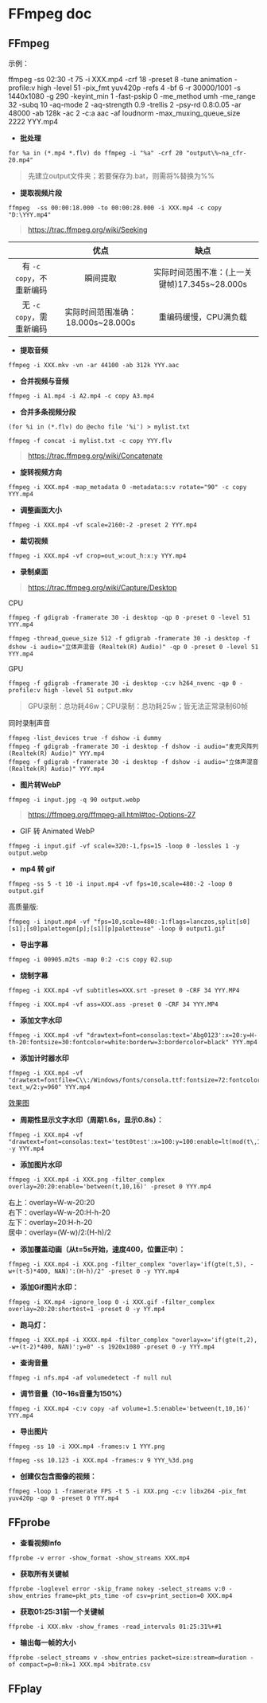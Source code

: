 # FFmpeg doc


## FFmpeg

示例：

ffmpeg -ss 02:30 -t 75 -i XXX.mp4 -crf 18 -preset 8 -tune animation -profile:v high -level 51 -pix_fmt yuv420p -refs 4 -bf 6 -r 30000/1001 -s 1440x1080 -g 290 -keyint_min 1 -fast-pskip 0 -me_method umh -me_range 32 -subq 10 -aq-mode 2 -aq-strength 0.9 -trellis 2 -psy-rd 0.8:0.05 -ar 48000 -ab 128k -ac 2 -c:a aac -af loudnorm -max_muxing_queue_size 2222 YYY.mp4


- **批处理**

```
for %a in (*.mp4 *.flv) do ffmpeg -i "%a" -crf 20 "output\%~na_cfr-20.mp4"
```

> 先建立output文件夹；若要保存为.bat，则需将%替换为%% 

* **提取视频片段**

```
ffmpeg  -ss 00:00:18.000 -to 00:00:28.000 -i XXX.mp4 -c copy "D:\YYY.mp4"
```

> https://trac.ffmpeg.org/wiki/Seeking     

|                          |               优点                |                     缺点                      |
| :----------------------: | :-------------------------------: | :-------------------------------------------: |
| 有 `-c copy`，不重新编码 |             瞬间提取              | 实际时间范围不准：(上一关键帧)17.345s~28.000s |
| 无 `-c copy`，需重新编码 | 实际时间范围准确：18.000s~28.000s |             重编码缓慢，CPU满负载             |

- **提取音频**

```
ffmpeg -i XXX.mkv -vn -ar 44100 -ab 312k YYY.aac
```

- **合并视频与音频**

```
ffmpeg -i A1.mp4 -i A2.mp4 -c copy A3.mp4
```

- **合并多条视频分段**

```
(for %i in (*.flv) do @echo file '%i') > mylist.txt

ffmpeg -f concat -i mylist.txt -c copy YYY.flv
```

> <https://trac.ffmpeg.org/wiki/Concatenate>  

- **旋转视频方向**

```
ffmpeg -i XXX.mp4 -map_metadata 0 -metadata:s:v rotate="90" -c copy YYY.mp4
```

- **调整画面大小**

```
ffmpeg -i XXX.mp4 -vf scale=2160:-2 -preset 2 YYY.mp4
```

- **裁切视频**

```
ffmpeg -i XXX.mp4 -vf crop=out_w:out_h:x:y YYY.mp4
```

- **录制桌面**

> https://trac.ffmpeg.org/wiki/Capture/Desktop  

CPU

```
ffmpeg -f gdigrab -framerate 30 -i desktop -qp 0 -preset 0 -level 51 YYY.mp4
```

```
ffmpeg -thread_queue_size 512 -f gdigrab -framerate 30 -i desktop -f dshow -i audio="立体声混音 (Realtek(R) Audio)" -qp 0 -preset 0 -level 51 YYY.mp4
```

GPU

```
ffmpeg -f gdigrab -framerate 30 -i desktop -c:v h264_nvenc -qp 0 -profile:v high -level 51 output.mkv
```

> GPU录制：总功耗46w；CPU录制：总功耗25w；皆无法正常录制60帧

同时录制声音

```
ffmpeg -list_devices true -f dshow -i dummy     
ffmpeg -f gdigrab -framerate 30 -i desktop -f dshow -i audio="麦克风阵列 (Realtek(R) Audio)" YYY.mp4  
ffmpeg -f gdigrab -framerate 30 -i desktop -f dshow -i audio="立体声混音 (Realtek(R) Audio)" YYY.mp4
```    

- **图片转WebP**

```
ffmpeg -i input.jpg -q 90 output.webp
```

> https://ffmpeg.org/ffmpeg-all.html#toc-Options-27   

- GIF 转 Animated WebP

```
ffmpeg -i input.gif -vf scale=320:-1,fps=15 -loop 0 -lossles 1 -y output.webp
```

- **mp4 转 gif**

```
ffmpeg -ss 5 -t 10 -i input.mp4 -vf fps=10,scale=480:-2 -loop 0 output.gif
```

高质量版:         
```
ffmpeg -i input.mp4 -vf "fps=10,scale=480:-1:flags=lanczos,split[s0][s1];[s0]palettegen[p];[s1][p]paletteuse" -loop 0 output1.gif
```

- **导出字幕**

```
ffmpeg -i 00905.m2ts -map 0:2 -c:s copy 02.sup
```

- **烧制字幕**

```
ffmpeg -i XXX.mp4 -vf subtitles=XXX.srt -preset 0 -CRF 34 YYY.MP4

ffmpeg -i XXX.mp4 -vf ass=XXX.ass -preset 0 -CRF 34 YYY.MP4
```

- **添加文字水印**

```
ffmpeg -i XXX.mp4 -vf "drawtext=font=consolas:text='Abg0123':x=20:y=H-th-20:fontsize=30:fontcolor=white:borderw=3:bordercolor=black" YYY.mp4
```

- **添加计时器水印**

```
ffmpeg -i XXX.mp4 -vf "drawtext=fontfile=C\\:/Windows/fonts/consola.ttf:fontsize=72:fontcolor='white':timecode='00\:00\:00\:00':rate=30:text='TCR\:':boxcolor=0x000000AA:box=1:x=860-text_w/2:y=960" YYY.mp4
```

[效果图](https://i.loli.net/2019/10/02/B8NfrWOpSjwFVc2.png)

- **周期性显示文字水印（周期1.6s，显示0.8s）：**
```
ffmpeg -i XXX.mp4 -vf "drawtext=font=consolas:text='test0test':x=100:y=100:enable=lt(mod(t\,1.6)\,0.8):fontsize=30:fontcolor=blue" -y YYY.mp4
```

- **添加图片水印**

```
ffmpeg -i XXX.mp4 -i XXX.png -filter_complex overlay=20:20:enable='between(t,10,16)' -preset 0 YYY.mp4
```

右上：overlay=W-w-20:20  
右下：overlay=W-w-20:H-h-20  
左下：overlay=20:H-h-20  
居中：overlay=(W-w)/2:(H-h)/2  

- **添加覆盖动画（从t=5s开始，速度400，位置正中）：**

```
ffmpeg -i XXX.mp4 -i XXX.png -filter_complex "overlay='if(gte(t,5), -w+(t-5)*400, NAN)':(H-h)/2" -preset 0 -y YYY.mp4
```

- **添加Gif图片水印：**
```
ffmpeg -i XX.mp4 -ignore_loop 0 -i XXX.gif -filter_complex overlay=20:20:shortest=1 -preset 0 -y YY.mp4
```

- **跑马灯：**
```
ffmpeg -i XXX.mp4 -i XXXX.mp4 -filter_complex "overlay=x='if(gte(t,2), -w+(t-2)*400, NAN)':y=0" -s 1920x1080 -preset 0 -y YYY.mp4
```

- **查询音量**

```
ffmpeg -i nfs.mp4 -af volumedetect -f null nul
```

- **调节音量（10~16s音量为150%）**

```
ffmpeg -i XXX.mp4 -c:v copy -af volume=1.5:enable='between(t,10,16)' YYY.mp4
```

- **导出图片**

```
ffmpeg -ss 10 -i XXX.mp4 -frames:v 1 YYY.png
```

```
ffmpeg -ss 10.123 -i XXX.mp4 -frames:v 9 YYY_%3d.png
```

- **创建仅包含图像的视频：**

```
ffmpeg -loop 1 -framerate FPS -t 5 -i XXX.png -c:v libx264 -pix_fmt yuv420p -qp 0 -preset 0 YYY.mp4
```

## FFprobe

* **查看视频Info**

```
ffprobe -v error -show_format -show_streams XXX.mp4
```

- **获取所有关键帧** 

```
ffprobe -loglevel error -skip_frame nokey -select_streams v:0 -show_entries frame=pkt_pts_time -of csv=print_section=0 XXX.mp4
```

- **获取01:25:31前一个关键帧**

```
ffprobe -i XXX.mkv -show_frames -read_intervals 01:25:31%+#1
```

- **输出每一帧的大小**
```
ffprobe -select_streams v -show_entries packet=size:stream=duration -of compact=p=0:nk=1 XXX.mp4 >bitrate.csv
```



## FFplay 


